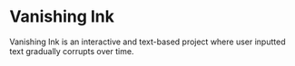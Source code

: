 # Vanishing Ink
Vanishing Ink is an interactive and text-based project where user inputted text gradually corrupts over time.
